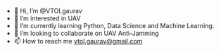 - 👋 Hi, I’m @VTOLgaurav
- 👀 I’m interested in UAV
- 🌱 I’m currently learning Python, Data Science and Machine Learning.
- 💞️ I’m looking to collaborate on UAV Anti-Jamming
- 📫 How to reach me vtol.gaurav@gmail.com

<!---
VTOLgaurav/VTOLgaurav is a ✨ special ✨ repository because its `README.md` (this file) appears on your GitHub profile.
You can click the Preview link to take a look at your changes.
--->
